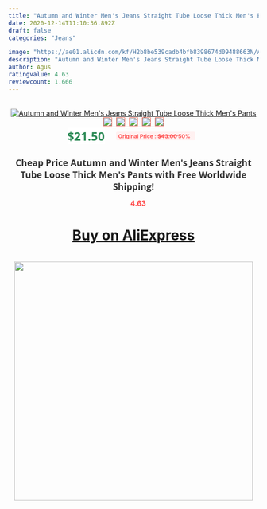 ```yaml
---
title: "Autumn and Winter Men's Jeans Straight Tube Loose Thick Men's Pants"
date: 2020-12-14T11:10:36.892Z
draft: false
categories: "Jeans"

image: "https://ae01.alicdn.com/kf/H2b8be539cadb4bfb8398674d09488663N/Autumn-and-Winter-Men-s-Jeans-Straight-Tube-Loose-Thick-Men-s-Pants.jpg"
description: "Autumn and Winter Men's Jeans Straight Tube Loose Thick Men's Pants"
author: Agus
ratingvalue: 4.63
reviewcount: 1.666
---
```

<br>
<div style="text-align: center;">
<a href="https://s.click.aliexpress.com/e/_Akl4nF" target="_blank" rel="nofollow noopener noreferrer"><img alt="Autumn and Winter Men's Jeans Straight Tube Loose Thick Men's Pants" class="magnifier-image" src="https://ae01.alicdn.com/kf/H2b8be539cadb4bfb8398674d09488663N/Autumn-and-Winter-Men-s-Jeans-Straight-Tube-Loose-Thick-Men-s-Pants.jpg_640x640.jpg">
<br>
<img style="border:1px solid salmon" src="https://ae01.alicdn.com/kf/H2b8be539cadb4bfb8398674d09488663N/Autumn-and-Winter-Men-s-Jeans-Straight-Tube-Loose-Thick-Men-s-Pants.jpg_120x120.jpg">&nbsp;&nbsp;<img style="border:1px solid salmon" src="https://ae01.alicdn.com/kf/H013b1ef41f0540b2b8e1526e3aa2dfa9X/Autumn-and-Winter-Men-s-Jeans-Straight-Tube-Loose-Thick-Men-s-Pants.jpg_120x120.jpg">&nbsp;&nbsp;<img style="border:1px solid salmon" src="_120x120.jpg">&nbsp;&nbsp;<img style="border:1px solid salmon" src="_120x120.jpg">&nbsp;&nbsp;<img style="border:1px solid salmon" src="https://ae01.alicdn.com/kf/H37d27622fdfd4d2ebf4c556867f2531cl/Autumn-and-Winter-Men-s-Jeans-Straight-Tube-Loose-Thick-Men-s-Pants.jpg_120x120.jpg"></a></div><br0>
<div style="text-align: center;"><span style="background-color: white; border: 0px; box-sizing: border-box; color: seagreen; display: inline-block; font-family: &quot;open sans&quot; , &quot;arial&quot; , &quot;helvetica&quot; , sans-serif , &quot;heiti&quot;; font-size: 24px; font-stretch: inherit; font-weight: 700; line-height: inherit; margin: 0px 10px 0px 0px; padding: 0px; vertical-align: middle;">$21.50 </span>
<span style="background: rgb(255 , 241 , 241); border-radius: 3px; border: 0px; box-sizing: border-box; color: #ff4747; display: inline-block; font-family: inherit; font-size: 12px; font-stretch: inherit; font-style: inherit; font-variant: inherit; font-weight: 600; line-height: inherit; margin: 0px; padding: 2px 5px; transform: scale(0.9); vertical-align: middle;">Original Price : <b style="text-decoration: line-through;">$43.00 </b> 50%&nbsp;&nbsp;</span></div>
<h1 style="color: #333333; display: inline-block; font-family: &quot;open sans&quot; , &quot;arial&quot; , &quot;helvetica&quot; , sans-serif , &quot;heiti&quot;; font-size: 18px; font-stretch: inherit; font-weight: 700; text-align: center;">Cheap Price Autumn and Winter Men's Jeans Straight Tube Loose Thick Men's Pants with Free Worldwide Shipping!</h1>
<div style="color: #ff4747; text-align: center;">
<img src="https://4.bp.blogspot.com/-M0ZcTcb-5uY/XleCXlxnR4I/AAAAAAAAAEc/OrjgMkXV1oMQFaCRZj5HQwOCBcu3w1FegCPcBGAYYCw/s1600/star.png" style="height: 15px;">&nbsp;<b>4.63</b></div>
<div class="button_cont" align="center"><a class="buynow_a" href="https://s.click.aliexpress.com/e/_Akl4nF" target="_blank" rel="nofollow noopener noreferrer"><H1>Buy on AliExpress</H1></a></div><br>
<div class="separator" style="clear: both; text-align: center;">
<img src="https://lh3.googleusercontent.com/-pTy5HemUv9M/XlePHvY0dAI/AAAAAAAAAE4/0nX5iRUoIWY8eMW9Dpxeirr157OZliDIgCLcBGAsYHQ/s1600/badge.gif" width="480">
</div>
